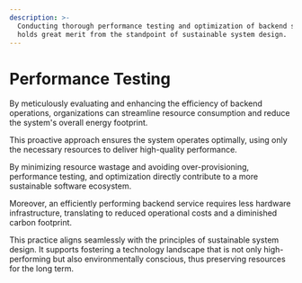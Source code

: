 ```yaml
---
description: >-
  Conducting thorough performance testing and optimization of backend services
  holds great merit from the standpoint of sustainable system design.
---
```


# Performance Testing

By meticulously evaluating and enhancing the efficiency of backend operations, organizations can streamline resource consumption and reduce the system's overall energy footprint.

This proactive approach ensures the system operates optimally, using only the necessary resources to deliver high-quality performance.&#x20;

By minimizing resource wastage and avoiding over-provisioning, performance testing, and optimization directly contribute to a more sustainable software ecosystem.&#x20;

Moreover, an efficiently performing backend service requires less hardware infrastructure, translating to reduced operational costs and a diminished carbon footprint.

This practice aligns seamlessly with the principles of sustainable system design. It supports fostering a technology landscape that is not only high-performing but also environmentally conscious, thus preserving resources for the long term.

